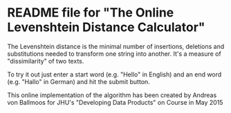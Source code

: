 # README file for "The Online Levenshtein Distance Calculator"

The Levenshtein distance is the minimal number of insertions, deletions and substitutions needed to transform one string into another. It's a measure of "dissimilarity" of two texts.

To try it out just enter a start word (e.g. "Hello" in English) and an end word (e.g. "Hallo" in German) and hit the submit button.

This online implementation of the algorithm has been created by Andreas von Ballmoos for JHU's "Developing Data Products" on Course in May 2015

